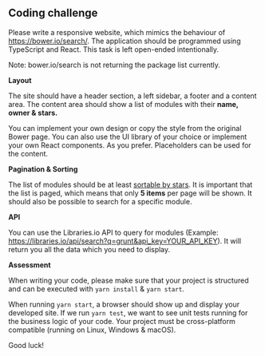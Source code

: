 ## Coding challenge

Please write a responsive website, which mimics the behaviour of https://bower.io/search/. The application should be programmed using TypeScript and React. This task is left open-ended intentionally.

Note: bower.io/search is not returning the package list currently.

**Layout**

The site should have a header section, a left sidebar, a footer and a content area. The content area should show a list of modules with their **name, owner & stars.**

You can implement your own design or copy the style from the original Bower page. You can also use the UI library of your choice or implement your own React components. As you prefer. Placeholders can be used for the content.

**Pagination & Sorting**

The list of modules should be at least [sortable by stars](https://libraries.io/api#project-search). It is important that the list is paged, which means that only **5 items** per page will be shown. It should also be possible to search for a specific module.

**API**

You can use the Libraries.io API to query for modules (Example: https://libraries.io/api/search?q=grunt&api_key=YOUR_API_KEY). It will return you all the data which you need to display.

**Assessment**

When writing your code, please make sure that your project is structured and can be executed with `yarn install` & `yarn start`.

When running `yarn start`, a browser should show up and display your developed site. If we run `yarn test`, we want to see unit tests running for the business logic of your code. Your project must be cross-platform compatible (running on Linux, Windows & macOS).

Good luck!

